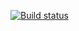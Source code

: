 [![Build status](https://ci.appveyor.com/api/projects/status/hjo5504i1p0vsa76?svg=true)](https://ci.appveyor.com/project/JulietteT/apic)
